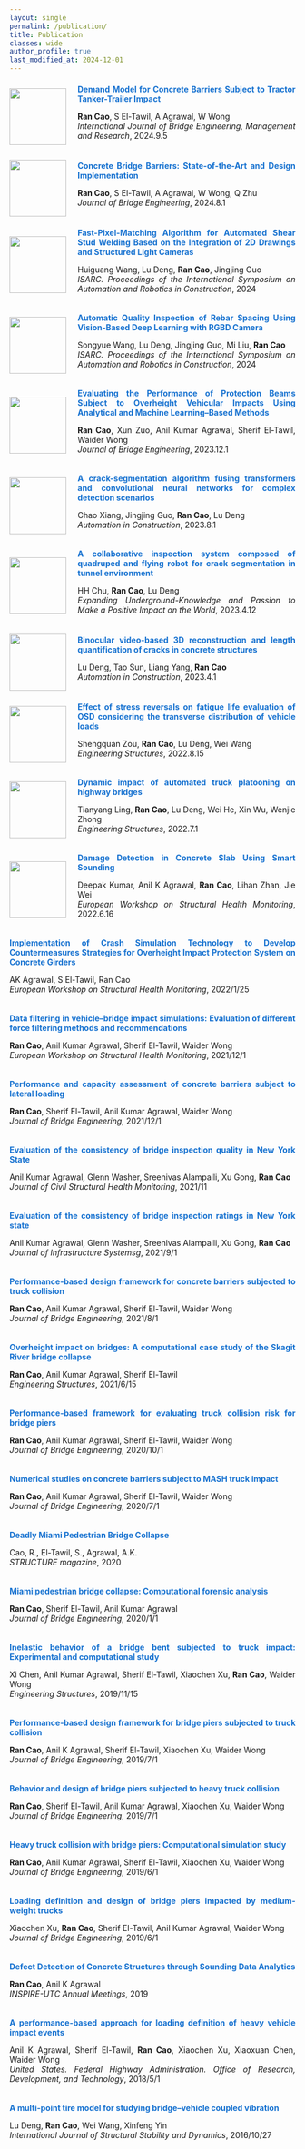 ```yaml
---
layout: single
permalink: /publication/
title: Publication
classes: wide
author_profile: true
last_modified_at: 2024-12-01
---
```




<div style="display: flex; align-items: center; margin-top: 20px; margin-bottom: 20px;">
  <img src="/web_resources\publications\picture\Snipaste_2024-12-02_12-21-36.png" style="flex-shrink: 0; width: 100px; margin-right: 20px;"/>
  <div style="text-align: justify;">
    <span style="color:#1772d0; display: block; margin-bottom: 10px;">
      <b>Demand Model for Concrete Barriers Subject to Tractor Tanker-Trailer Impact</b>
    </span>
    <p>
      <strong>Ran Cao</strong>, S El-Tawil, A Agrawal, W Wong
      <br/>   
      <i>International Journal of Bridge Engineering, Management and Research</i>, 2024.9.5     
    </p>
  </div>
</div>



<div style="display: flex; align-items: center; margin-top: 20px; margin-bottom: 20px;">
  <img src="/web_resources\publications\picture\jbe.jpg" style="flex-shrink: 0; width: 100px; margin-right: 20px;"/>  
  <div style="text-align: justify;">
    <span style="color:#1772d0; display: block; margin-bottom: 10px;">
      <b>Concrete Bridge Barriers: State-of-the-Art and Design Implementation</b>
    </span>
    <p>
      <strong>Ran Cao</strong>, S El-Tawil, A Agrawal, W Wong, Q Zhu
      <br/>   
      <i>Journal of Bridge Engineering</i>, 2024.8.1     
    </p>
  </div>
</div>




<div style="display: flex; align-items: center; margin-top: 20px; margin-bottom: 20px;">
  <img src="/web_resources\publications\picture\ISARC.png" style="flex-shrink: 0; width: 100px; margin-right: 20px;"/>  
  <div style="text-align: justify;">
    <span style="color:#1772d0; display: block; margin-bottom: 10px;">
      <b>Fast-Pixel-Matching Algorithm for Automated Shear Stud Welding Based on the Integration of 2D Drawings and Structured Light Cameras</b>
    </span>
    <p>
      Huiguang Wang, Lu Deng, <strong>Ran Cao</strong>, Jingjing Guo
      <br/>   
      <i>ISARC. Proceedings of the International Symposium on Automation and Robotics in Construction</i>, 2024     
    </p>
  </div>
</div>




<div style="display: flex; align-items: center; margin-top: 20px; margin-bottom: 20px;">
  <img src="/web_resources\publications\picture\ISARC.png" style="flex-shrink: 0; width: 100px; margin-right: 20px;"/>    
  <div style="text-align: justify;">
    <span style="color:#1772d0; display: block; margin-bottom: 10px;">
      <b>Automatic Quality Inspection of Rebar Spacing Using Vision-Based Deep Learning with RGBD Camera</b>
    </span>
    <p>
      Songyue Wang, Lu Deng, Jingjing Guo, Mi Liu, <strong>Ran Cao</strong>
      <br/>   
      <i>ISARC. Proceedings of the International Symposium on Automation and Robotics in Construction</i>, 2024     
    </p>
  </div>
</div>


<div style="display: flex; align-items: center; margin-top: 20px; margin-bottom: 20px;">
  <img src="/web_resources\publications\picture\jbe.jpg" style="flex-shrink: 0; width: 100px; margin-right: 20px;"/>  
  
  <div style="text-align: justify;">
    <span style="color:#1772d0; display: block; margin-bottom: 10px;">
      <b>Evaluating the Performance of Protection Beams Subject to Overheight Vehicular Impacts Using Analytical and Machine Learning–Based Methods</b>
    </span>
    <p>
      <strong>Ran Cao</strong>, Xun Zuo, Anil Kumar Agrawal, Sherif El-Tawil, Waider Wong
      <br/>   
      <i>Journal of Bridge Engineering</i>, 2023.12.1    
    </p>
  </div>
</div>




<div style="display: flex; align-items: center; margin-top: 20px; margin-bottom: 20px;">
  <img src="/web_resources\publications\picture\AIC.jpg" style="flex-shrink: 0; width: 100px; margin-right: 20px;"/>  
  
  <div style="text-align: justify;">
    <span style="color:#1772d0; display: block; margin-bottom: 10px;">
      <b>A crack-segmentation algorithm fusing transformers and convolutional neural networks for complex detection scenarios</b>
    </span>
    <p>
      Chao Xiang, Jingjing Guo, <strong>Ran Cao</strong>, Lu Deng
      <br/>   
      <i>Automation in Construction</i>, 2023.8.1    
    </p>
  </div>
</div>



<div style="display: flex; align-items: center; margin-top: 20px; margin-bottom: 20px;">
  <img src="/web_resources\publications\picture\Expanding Underground-Knowledge and Passion to Make a Positive Impact on the World.webp" style="flex-shrink: 0; width: 100px; margin-right: 20px;"/>  
  
  <div style="text-align: justify;">
    <span style="color:#1772d0; display: block; margin-bottom: 10px;">
      <b>A collaborative inspection system composed of quadruped and flying robot for crack segmentation in tunnel environment</b>
    </span>
    <p>
      HH Chu, <strong>Ran Cao</strong>, Lu Deng
      <br/>   
      <i>Expanding Underground-Knowledge and Passion to Make a Positive Impact on the World</i>, 2023.4.12    
    </p>
  </div>
</div>


<div style="display: flex; align-items: center; margin-top: 20px; margin-bottom: 20px;">
  <img src="/web_resources\publications\picture\AIC.jpg" style="flex-shrink: 0; width: 100px; margin-right: 20px;"/>  
  <div style="text-align: justify;">
    <span style="color:#1772d0; display: block; margin-bottom: 10px;">
      <b>Binocular video-based 3D reconstruction and length quantification of cracks in concrete structures</b>
    </span>
    <p>
      Lu Deng, Tao Sun, Liang Yang, <strong>Ran Cao</strong>
      <br/>   
      <i>Automation in Construction</i>, 2023.4.1    
    </p>
  </div>
</div>

<div style="display: flex; align-items: center; margin-top: 20px; margin-bottom: 20px;">
  <img src="/web_resources\publications\picture\Engineering Structures.jpg" style="flex-shrink: 0; width: 100px; margin-right: 20px;"/>  
  
  <div style="text-align: justify;">
    <span style="color:#1772d0; display: block; margin-bottom: 10px;">
      <b>Effect of stress reversals on fatigue life evaluation of OSD considering the transverse distribution of vehicle loads</b>
    </span>
    <p>
      Shengquan Zou, <strong>Ran Cao</strong>, Lu Deng, Wei Wang
      <br/>   
      <i>Engineering Structures</i>, 2022.8.15   
    </p>
  </div>
</div>




<div style="display: flex; align-items: center; margin-top: 20px; margin-bottom: 20px;">
  <img src="/web_resources\publications\picture\Engineering Structures.jpg" style="flex-shrink: 0; width: 100px; margin-right: 20px;"/>  
  
  <div style="text-align: justify;">
    <span style="color:#1772d0; display: block; margin-bottom: 10px;">
      <b>Dynamic impact of automated truck platooning on highway bridges</b>
    </span>
    <p>
      Tianyang Ling, <strong>Ran Cao</strong>, Lu Deng, Wei He, Xin Wu, Wenjie Zhong
      <br/>   
      <i>Engineering Structures</i>, 2022.7.1   
    </p>
  </div>
</div>


<div style="display: flex; align-items: center; margin-top: 20px; margin-bottom: 20px;">
  <img src="/web_resources\publications\picture\European Workshop on Structural Health Monitoring.webp" style="flex-shrink: 0; width: 100px; margin-right: 20px;"/>  
  
  <div style="text-align: justify;">
    <span style="color:#1772d0; display: block; margin-bottom: 10px;">
      <b>Damage Detection in Concrete Slab Using Smart Sounding</b>
    </span>
    <p>
      Deepak Kumar, Anil K Agrawal, <strong>Ran Cao</strong>, Lihan Zhan, Jie Wei
      <br/>   
      <i>European Workshop on Structural Health Monitoring</i>, 2022.6.16   
    </p>
  </div>
</div>


<div style="display: flex; align-items: center; margin-top: 20px; margin-bottom: 20px;">
  
  <div style="text-align: justify;">
    <span style="color:#1772d0; display: block; margin-bottom: 10px;">
      <b>Implementation of Crash Simulation Technology to Develop Countermeasures Strategies for Overheight Impact Protection System on Concrete Girders</b>
    </span>
    <p>
      AK Agrawal, S El-Tawil, Ran Cao
      <br/>   
      <i>European Workshop on Structural Health Monitoring</i>, 2022/1/25   
    </p>
  </div>
</div>


<div style="display: flex; align-items: center; margin-top: 20px; margin-bottom: 20px;">
  
  <div style="text-align: justify;">
    <span style="color:#1772d0; display: block; margin-bottom: 10px;">
      <b>Data filtering in vehicle–bridge impact simulations: Evaluation of different force filtering methods and recommendations</b>
    </span>
    <p>
      <strong>Ran Cao</strong>, Anil Kumar Agrawal, Sherif El-Tawil, Waider Wong
      <br/>   
      <i>European Workshop on Structural Health Monitoring</i>, 2021/12/1   
    </p>
  </div>
</div>

<div style="display: flex; align-items: center; margin-top: 20px; margin-bottom: 20px;">
  
  <div style="text-align: justify;">
    <span style="color:#1772d0; display: block; margin-bottom: 10px;">
      <b>Performance and capacity assessment of concrete barriers subject to lateral loading</b>
    </span>
    <p>
      <strong>Ran Cao</strong>, Sherif El-Tawil, Anil Kumar Agrawal, Waider Wong
      <br/>   
      <i>Journal of Bridge Engineering</i>, 2021/12/1   
    </p>
  </div>
</div>

<div style="display: flex; align-items: center; margin-top: 20px; margin-bottom: 20px;">
  
  <div style="text-align: justify;">
    <span style="color:#1772d0; display: block; margin-bottom: 10px;">
      <b>Evaluation of the consistency of bridge inspection quality in New York State</b>
    </span>
    <p>
      Anil Kumar Agrawal, Glenn Washer, Sreenivas Alampalli, Xu Gong, <strong>Ran Cao</strong>
      <br/>   
      <i>Journal of Civil Structural Health Monitoring</i>, 2021/11   
    </p>
  </div>
</div>



<div style="display: flex; align-items: center; margin-top: 20px; margin-bottom: 20px;">
  
  <div style="text-align: justify;">
    <span style="color:#1772d0; display: block; margin-bottom: 10px;">
      <b>Evaluation of the consistency of bridge inspection ratings in New York state</b>
    </span>
    <p>
      Anil Kumar Agrawal, Glenn Washer, Sreenivas Alampalli, Xu Gong, <strong>Ran Cao</strong>
      <br/>   
      <i>Journal of Infrastructure Systemsg</i>, 2021/9/1   
    </p>
  </div>
</div>


<div style="display: flex; align-items: center; margin-top: 20px; margin-bottom: 20px;">
  
  <div style="text-align: justify;">
    <span style="color:#1772d0; display: block; margin-bottom: 10px;">
      <b>Performance-based design framework for concrete barriers subjected to truck collision</b>
    </span>
    <p>
      <strong>Ran Cao</strong>, Anil Kumar Agrawal, Sherif El-Tawil, Waider Wong
      <br/>   
      <i>Journal of Bridge Engineering</i>, 2021/8/1   
    </p>
  </div>
</div>



<div style="display: flex; align-items: center; margin-top: 20px; margin-bottom: 20px;">
  
  <div style="text-align: justify;">
    <span style="color:#1772d0; display: block; margin-bottom: 10px;">
      <b>Overheight impact on bridges: A computational case study of the Skagit River bridge collapse</b>
    </span>
    <p>
      <strong>Ran Cao</strong>, Anil Kumar Agrawal, Sherif El-Tawil
      <br/>   
      <i>Engineering Structures</i>, 2021/6/15   
    </p>
  </div>
</div>



<div style="display: flex; align-items: center; margin-top: 20px; margin-bottom: 20px;">
  
  <div style="text-align: justify;">
    <span style="color:#1772d0; display: block; margin-bottom: 10px;">
      <b>Performance-based framework for evaluating truck collision risk for bridge piers</b>
    </span>
    <p>
      <strong>Ran Cao</strong>, Anil Kumar Agrawal, Sherif El-Tawil, Waider Wong
      <br/>   
      <i>Journal of Bridge Engineering</i>, 2020/10/1  
    </p>
  </div>
</div>


<div style="display: flex; align-items: center; margin-top: 20px; margin-bottom: 20px;">
  
  <div style="text-align: justify;">
    <span style="color:#1772d0; display: block; margin-bottom: 10px;">
      <b>Numerical studies on concrete barriers subject to MASH truck impact</b>
    </span>
    <p>
      <strong>Ran Cao</strong>, Anil Kumar Agrawal, Sherif El-Tawil, Waider Wong
      <br/>   
      <i>Journal of Bridge Engineering</i>, 2020/7/1 
    </p>
  </div>
</div>


<div style="display: flex; align-items: center; margin-top: 20px; margin-bottom: 20px;">
  
  <div style="text-align: justify;">
    <span style="color:#1772d0; display: block; margin-bottom: 10px;">
      <b>Deadly Miami Pedestrian Bridge Collapse</b>
    </span>
    <p>
      Cao, R., El-Tawil, S., Agrawal, A.K.
      <br/>   
      <i>STRUCTURE magazine</i>, 2020
    </p>
  </div>
</div>


<div style="display: flex; align-items: center; margin-top: 20px; margin-bottom: 20px;">
  
  <div style="text-align: justify;">
    <span style="color:#1772d0; display: block; margin-bottom: 10px;">
      <b>Miami pedestrian bridge collapse: Computational forensic analysis</b>
    </span>
    <p>
      <strong>Ran Cao</strong>, Sherif El-Tawil, Anil Kumar Agrawal
      <br/>   
      <i>Journal of Bridge Engineering</i>, 2020/1/1
    </p>
  </div>
</div>


<div style="display: flex; align-items: center; margin-top: 20px; margin-bottom: 20px;">
  
  <div style="text-align: justify;">
    <span style="color:#1772d0; display: block; margin-bottom: 10px;">
      <b>Inelastic behavior of a bridge bent subjected to truck impact: Experimental and computational study</b>
    </span>
    <p>
      Xi Chen, Anil Kumar Agrawal, Sherif El-Tawil, Xiaochen Xu, <strong>Ran Cao</strong>, Waider Wong
      <br/>   
      <i>Engineering Structures</i>, 2019/11/15
    </p>
  </div>
</div>

<div style="display: flex; align-items: center; margin-top: 20px; margin-bottom: 20px;">
  
  <div style="text-align: justify;">
    <span style="color:#1772d0; display: block; margin-bottom: 10px;">
      <b>Performance-based design framework for bridge piers subjected to truck collision</b>
    </span>
    <p>
      <strong>Ran Cao</strong>, Anil K Agrawal, Sherif El-Tawil, Xiaochen Xu, Waider Wong
      <br/>   
      <i>Journal of Bridge Engineering</i>, 2019/7/1
    </p>
  </div>
</div>

<div style="display: flex; align-items: center; margin-top: 20px; margin-bottom: 20px;">
  
  <div style="text-align: justify;">
    <span style="color:#1772d0; display: block; margin-bottom: 10px;">
      <b>Behavior and design of bridge piers subjected to heavy truck collision</b>
    </span>
    <p>
      <strong>Ran Cao</strong>, Sherif El-Tawil, Anil Kumar Agrawal, Xiaochen Xu, Waider Wong
      <br/>   
      <i>Journal of Bridge Engineering</i>, 2019/7/1
    </p>
  </div>
</div>

<div style="display: flex; align-items: center; margin-top: 20px; margin-bottom: 20px;">
  
  <div style="text-align: justify;">
    <span style="color:#1772d0; display: block; margin-bottom: 10px;">
      <b>Heavy truck collision with bridge piers: Computational simulation study</b>
    </span>
    <p>
      <strong>Ran Cao</strong>, Anil Kumar Agrawal, Sherif El-Tawil, Xiaochen Xu, Waider Wong
      <br/>   
      <i>Journal of Bridge Engineering</i>, 2019/6/1
    </p>
  </div>
</div>



<div style="display: flex; align-items: center; margin-top: 20px; margin-bottom: 20px;">
  
  <div style="text-align: justify;">
    <span style="color:#1772d0; display: block; margin-bottom: 10px;">
      <b>Loading definition and design of bridge piers impacted by medium-weight trucks</b>
    </span>
    <p>
      Xiaochen Xu, <strong>Ran Cao</strong>, Sherif El-Tawil, Anil Kumar Agrawal, Waider Wong
      <br/>   
      <i>Journal of Bridge Engineering</i>, 2019/6/1
    </p>
  </div>
</div>



<div style="display: flex; align-items: center; margin-top: 20px; margin-bottom: 20px;">
  
  <div style="text-align: justify;">
    <span style="color:#1772d0; display: block; margin-bottom: 10px;">
      <b>Defect Detection of Concrete Structures through Sounding Data Analytics</b>
    </span>
    <p>
      <strong>Ran Cao</strong>, Anil K Agrawal
      <br/>   
      <i>INSPIRE-UTC Annual Meetings</i>, 2019
    </p>
  </div>
</div>


<div style="display: flex; align-items: center; margin-top: 20px; margin-bottom: 20px;">
  
  <div style="text-align: justify;">
    <span style="color:#1772d0; display: block; margin-bottom: 10px;">
      <b>A performance-based approach for loading definition of heavy vehicle impact events</b>
    </span>
    <p>
      Anil K Agrawal, Sherif El-Tawil, <strong>Ran Cao</strong>, Xiaochen Xu, Xiaoxuan Chen, Waider Wong
      <br/>   
      <i>United States. Federal Highway Administration. Office of Research, Development, and Technology</i>, 2018/5/1
    </p>
  </div>
</div>


<div style="display: flex; align-items: center; margin-top: 20px; margin-bottom: 20px;">
  
  <div style="text-align: justify;">
    <span style="color:#1772d0; display: block; margin-bottom: 10px;">
      <b>A multi-point tire model for studying bridge–vehicle coupled vibration</b>
    </span>
    <p>
      Lu Deng, <strong>Ran Cao</strong>, Wei Wang, Xinfeng Yin
      <br/>   
      <i>International Journal of Structural Stability and Dynamics</i>, 2016/10/27
    </p>
  </div>
</div>


